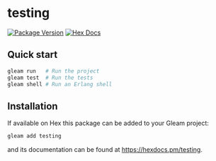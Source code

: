 # testing

[![Package Version](https://img.shields.io/hexpm/v/testing)](https://hex.pm/packages/testing)
[![Hex Docs](https://img.shields.io/badge/hex-docs-ffaff3)](https://hexdocs.pm/testing/)

## Quick start

```sh
gleam run   # Run the project
gleam test  # Run the tests
gleam shell # Run an Erlang shell
```

## Installation

If available on Hex this package can be added to your Gleam project:

```sh
gleam add testing
```

and its documentation can be found at <https://hexdocs.pm/testing>.
